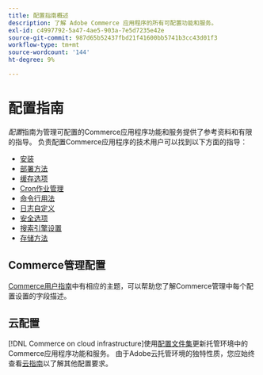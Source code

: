 ```yaml
---
title: 配置指南概述
description: 了解 Adobe Commerce 应用程序的所有可配置功能和服务。
exl-id: c4997792-5a47-4ae5-903a-7e5d7235e42e
source-git-commit: 987d65b52437fbd21f41600bb5741b3cc43d01f3
workflow-type: tm+mt
source-wordcount: '144'
ht-degree: 9%

---
```


# 配置指南

_配置_&#x200B;指南为管理可配置的Commerce应用程序功能和服务提供了参考资料和有限的指导。 负责配置Commerce应用程序的技术用户可以找到以下方面的指导：

- [安装](../configuration/bootstrap/initialization.md)
- [部署方法](../configuration/deployment/overview.md)
- [缓存选项](../configuration/cache/caching-overview.md)
- [Cron作业管理](../configuration/cron/custom-cron.md)
- [命令行用法](../configuration/cli/config-cli.md)
- [日志自定义](../configuration/logs/custom-logging.md)
- [安全选项](../configuration/security/overview.md)
- [搜索引擎设置](../configuration/search/configure-search-engine.md)
- [存储方法](../configuration/storage/memcached.md)

## Commerce管理配置

[Commerce用户指南](https://experienceleague.adobe.com/en/docs/commerce-admin/config/guide-overview)中有相应的主题，可以帮助您了解Commerce管理中每个配置设置的字段描述。

## 云配置

[!DNL Commerce on cloud infrastructure]使用[配置文件集](https://experienceleague.adobe.com/docs/commerce-cloud-service/user-guide/configure/overview.html)更新托管环境中的Commerce应用程序功能和服务。 由于Adobe云托管环境的独特性质，您应始终查看[云指南](https://experienceleague.adobe.com/docs/commerce-cloud-service/user-guide/overview.html)以了解其他配置要求。
